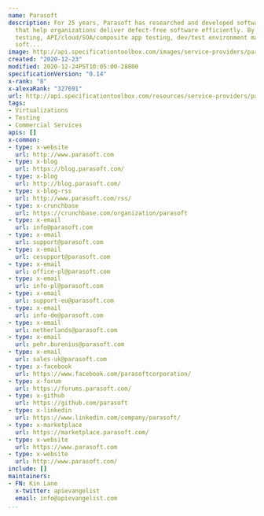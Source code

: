 ```yaml
---
name: Parasoft
description: For 25 years, Parasoft has researched and developed software solutions
  that help organizations deliver defect-free software efficiently. By integrating  development
  testing, API/cloud/SOA/composite app testing, dev/test environment management, and
  soft...
image: http://api.specificationtoolbox.com/images/service-providers/parasoft.jpg
created: "2020-12-23"
modified: 2020-12-24PST10:05:00-28800
specificationVersion: "0.14"
x-rank: "8"
x-alexaRank: "327691"
url: http://api.specificationtoolbox.com/resources/service-providers/parasoft/
tags:
- Virtualizations
- Testing
- Commercial Services
apis: []
x-common:
- type: x-website
  url: http://www.parasoft.com
- type: x-blog
  url: https://blog.parasoft.com/
- type: x-blog
  url: http://blog.parasoft.com/
- type: x-blog-rss
  url: http://www.parasoft.com/rss/
- type: x-crunchbase
  url: https://crunchbase.com/organization/parasoft
- type: x-email
  url: info@parasoft.com
- type: x-email
  url: support@parasoft.com
- type: x-email
  url: cesupport@parasoft.com
- type: x-email
  url: office-pl@parasoft.com
- type: x-email
  url: info-pl@parasoft.com
- type: x-email
  url: support-eu@parasoft.com
- type: x-email
  url: info-de@parasoft.com
- type: x-email
  url: netherlands@parasoft.com
- type: x-email
  url: pehr.burenius@parasoft.com
- type: x-email
  url: sales-uk@parasoft.com
- type: x-facebook
  url: https://www.facebook.com/parasoftcorporation/
- type: x-forum
  url: https://forums.parasoft.com/
- type: x-github
  url: https://github.com/parasoft
- type: x-linkedin
  url: https://www.linkedin.com/company/parasoft/
- type: x-marketplace
  url: https://marketplace.parasoft.com/
- type: x-website
  url: https://www.parasoft.com
- type: x-website
  url: http://www.parasoft.com/
include: []
maintainers:
- FN: Kin Lane
  x-twitter: apievangelist
  email: info@apievangelist.com
...
```

